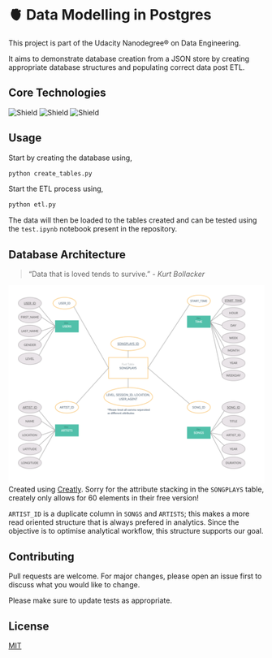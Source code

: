 # 🫀 Data Modelling in Postgres


This project is part of the Udacity Nanodegree® on Data Engineering. 

It aims to demonstrate database creation from a JSON store by creating appropriate database structures and populating correct data post ETL.

## Core Technologies
![Shield](https://img.shields.io/badge/Database-Postgres-lightgrey) 
![Shield](https://img.shields.io/badge/Language-Python-lightgrey)
![Shield](https://img.shields.io/badge/RawData-JSON-lightgrey)
## Usage

Start by creating the database using,
```bash
python create_tables.py
```
Start the ETL process using,
```bash
python etl.py
```

The data will then be loaded to the tables created and can be tested using the ```test.ipynb``` notebook present in the repository.

## Database Architecture
> “Data that is loved tends to survive.” - _Kurt Bollacker_

![A](https://github.com/asonthalia/Sparkify-Data-Modelling-With-Postgres/blob/472ebd15c8991b3b680bec178fd69b2dd728eb88/Images/Architecture%20copy.png)
Created using [Creatly](https://app.creately.com). Sorry for the attribute stacking in the ```SONGPLAYS``` table, creately only allows for 60 elements in their free version!

```ARTIST_ID``` is a duplicate column in ```SONGS``` and ```ARTISTS```; this makes a more read oriented structure that is always prefered in analytics. Since the objective is to optimise analytical workflow, this structure supports our goal.

## Contributing
Pull requests are welcome. For major changes, please open an issue first to discuss what you would like to change.

Please make sure to update tests as appropriate.

## License
[MIT](https://choosealicense.com/licenses/mit/)
